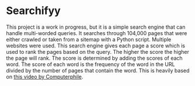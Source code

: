 # Searchifyy
This project is a work in progress, but it is a simple search engine that can handle multi-worded queries. It searches through 104,000 pages that were either crawled or taken from a sitemap with a Python script. Multiple websites were used. This search engine gives each page a score which is used to rank the pages based on the query. The higher the score the higher the page will rank. The score is determined by adding the scores of each word. The score of each word is the frequency of the word in the URL divided by the number of pages that contain the word. This is heavily based on [this video by Computerphile](https://www.youtube.com/watch?v=vrjAIBgxm_w).
